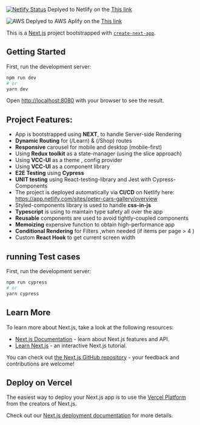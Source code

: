 [![Netlify Status](https://api.netlify.com/api/v1/badges/016a0350-2c3d-4570-935c-bc64dcf83994/deploy-status)](https://app.netlify.com/sites/peter-cars-gallery/deploys)
Deplyed to Netlify on the [This link](https://app.netlify.com/sites/peter-cars-gallery/deploys)

![AWS](https://img.shields.io/badge/AWS-%23FF9900.svg?style=for-the-badge&logo=amazon-aws&logoColor=white)
Deplyed to AWS Aplify on the [This link](https://main.dxmpwgnhb6a73.amplifyapp.com/)

This is a [Next.js](https://nextjs.org/) project bootstrapped with [`create-next-app`](https://github.com/vercel/next.js/tree/canary/packages/create-next-app).

## Getting Started

First, run the development server:

```bash
npm run dev
# or
yarn dev
```

Open [http://localhost:8080](http://localhost:8080) with your browser to see the result.



## Project Features:
* App is bootstrapped using **NEXT**, to handle Server-side Rendering 
* **Dynamic Routing** for (/Learn) & (/Shop) routes 
* **Responsive** carousel for mobile and desktop (mobile-first) 
* Using **Redux toolkit** as a state-manager (using the slice approach) 
* Using **VCC-UI** as a theme , config provider 
* Using **VCC-UI** as a component library 
* **E2E Testing** using **Cypress** 
* **UNIT testing** using React-testing-library and Jest with Cypress-Components 
* The project is deployed automatically via **CI/CD** on Netlify here: https://app.netlify.com/sites/peter-cars-gallery/overview
* Styled-components library is used to handle **css-in-js** 
* **Typescript** is using to maintain type safety all over the app 
* **Reusable** components are used to avoid tightly-coupled components 
* **Memoizing** expensive function to obtain high-performance app 
* **Conditional Rendering** for Filters ,when needed (if items per page > 4 ) 
* Custom **React Hook** to get current screen width

## running Test cases

First, run the development server:

```bash
npm run cypress
# or
yarn cypress
```

## Learn More

To learn more about Next.js, take a look at the following resources:

- [Next.js Documentation](https://nextjs.org/docs) - learn about Next.js features and API.
- [Learn Next.js](https://nextjs.org/learn) - an interactive Next.js tutorial.

You can check out [the Next.js GitHub repository](https://github.com/vercel/next.js/) - your feedback and contributions are welcome!

## Deploy on Vercel

The easiest way to deploy your Next.js app is to use the [Vercel Platform](https://vercel.com/new?utm_medium=default-template&filter=next.js&utm_source=create-next-app&utm_campaign=create-next-app-readme) from the creators of Next.js.

Check out our [Next.js deployment documentation](https://nextjs.org/docs/deployment) for more details.
